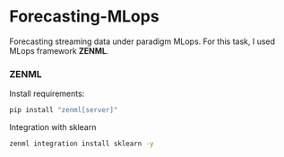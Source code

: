 # Forecasting-MLops
Forecasting streaming data under paradigm MLops. For this task, I used MLops framework **ZENML**. 

### ZENML
Install requirements:

```bash
pip install "zenml[server]"
```

Integration with sklearn

```bash
zenml integration install sklearn -y
```





